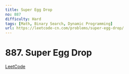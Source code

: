 ```yaml
---
title: Super Egg Drop
no: 887
difficulty: Hard
tags: [Math, Binary Search, Dynamic Programming]
url: https://leetcode-cn.com/problems/super-egg-drop/
---
```


# 887. Super Egg Drop

[LeetCode](https://leetcode-cn.com/problems/super-egg-drop/)

